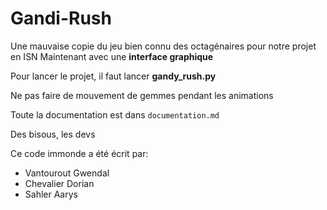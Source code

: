 # Gandi-Rush

Une mauvaise copie du jeu bien connu des octagénaires pour notre projet en ISN
Maintenant avec une **interface graphique**


Pour lancer le projet, il faut lancer **gandy_rush.py**

Ne pas faire de mouvement de gemmes pendant les animations

Toute la documentation est dans `documentation.md`

Des bisous, les  devs


Ce code immonde a été écrit par:
 - Vantourout Gwendal
 - Chevalier Dorian
 - Sahler Aarys
